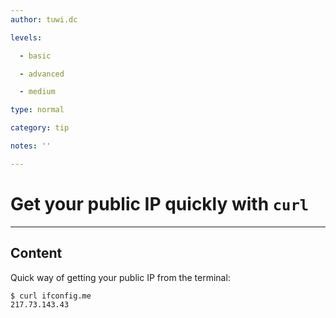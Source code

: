 ```yaml
---
author: tuwi.dc

levels:

  - basic

  - advanced

  - medium

type: normal

category: tip

notes: ''

---
```

# Get your public IP quickly with `curl`

---
## Content

Quick way of getting your public IP from the terminal:
```
$ curl ifconfig.me
217.73.143.43
```